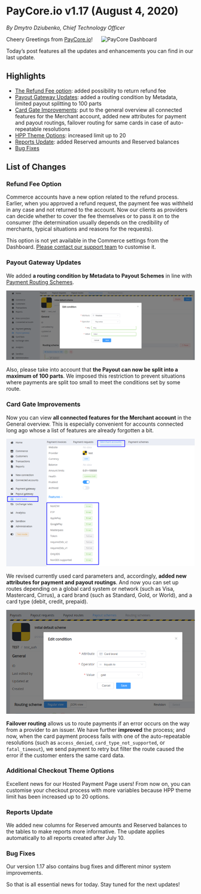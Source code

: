 # **PayCore.io v1.17 (August 4, 2020)**

*By Dmytro Dziubenko, Chief Technology Officer*

<img src="https://paycore.io/wp-content/uploads/2020/07/paycore_illustration_newstyle-17.07-26-770x400.png" alt="PayCore Dashboard" style="width: 250px; float: right; padding-left: 10px;">

Cheery Greetings from [PayCore.io](https://paycore.io/)!

Today’s post features all the updates and enhancements you can find in our last update.

## Highlights

* [The Refund Fee option](#refund-fee-option): added possibility to return refund fee
* [Payout Gateway Updates](#payout-gateway-updates): added a routing condition by Metadata, limited payout splitting to 100 parts
* [Card Gate Improvements](#card-gate-improvements): put to the general overview all connected features for the Merchant account, added new attributes for payment and payout routings, failover routing for same cards in case of auto-repeatable resolutions
* [HPP Theme Options](#additional-checkout-theme-options): increased limit up to 20
* [Reports Update](#reports-update): added Reserved amounts and Reserved balances
* [Bug Fixes](#bug-fixes)

## List of Changes

### Refund Fee Option

Commerce accounts have a new option related to the refund process. Earlier, when you approved a refund request, the payment fee was withheld in any case and not returned to the account. Now our clients as providers can decide whether to cover the fee themselves or to pass it on to the consumer (the determination usually depends on the credibility of merchants, typical situations and reasons for the requests).

This option is not yet available in the Commerce settings from the Dashboard. [Please contact our support team](mailto:support@paycore.io) to customise it.

### Payout Gateway Updates

We added **a routing condition by Metadata to Payout Schemes** in line with [Payment Routing Schemes](/release-notes/v1.14/#card-gate-update).

![Payout Gateway routing by Metadata](images/v1.17/POG-routing-by-metadata.png)

Also, please take into account that **the Payout can now be split into a maximum of 100 parts**. We imposed this restriction to prevent situations where payments are split too small to meet the conditions set by some route.

### Card Gate Improvements

Now you can view **all connected features for the Merchant account** in the General overview. This is especially convenient for accounts connected long ago whose a list of features are already forgotten a bit.

![CG Features](images/v1.17/cg-features.png)

We revised currently used card parameters and, accordingly, **added new attributes for payment and payout routings**. And now you can set up routes depending on a global card system or network (such as Visa, Mastercard, Cirrus), a card brand (such as Standard, Gold, or World), and a card type (debit, credit, prepaid).

![A card brand attribute](images/v1.17/card-brand.png)

**Failover routing** allows us to route payments if an error occurs on the way from a provider to an issuer. We have further **improved** the process; and now, when the card payment process fails with one of the auto-repeatable resolutions (such as `access_denied`, `card_type_not_supported`, or `fatal_timeout`), we send payment to retry but filter the route caused the error if the customer enters the same card data.

### Additional Checkout Theme Options

Excellent news for our Hosted Payment Page users! From now on, you can customise your checkout process with more variables because HPP theme limit has been increased up to 20 options.

### Reports Update

We added new columns for Reserved amounts and Reserved balances to the tables to make reports more informative. The update applies automatically to all reports created after July 10.

### Bug Fixes

Our version 1.17 also contains bug fixes and different minor system improvements.

So that is all essential news for today. Stay tuned for the next updates!
